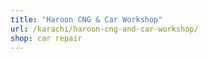 ```yaml
---
title: "Haroon CNG & Car Workshop"
url: /karachi/haroon-cng-and-car-workshop/
shop: car repair
---
```

